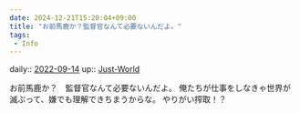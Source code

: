 ```yaml
---
date: 2024-12-21T15:20:04+09:00
title: "お前馬鹿か？監督官なんて必要ないんだよ。"
tags:
 - Info
---
```


daily:: [2022-09-14](Daily_Note/2022-09-14.md)
up:: [Just-World](Bar/Novel/Just-World/Just-World.md)

お前馬鹿か？　監督官なんて必要ないんだよ。
俺たちが仕事をしなきゃ世界が滅ぶって、嫌でも理解できちまうからな。
やりがい搾取！？